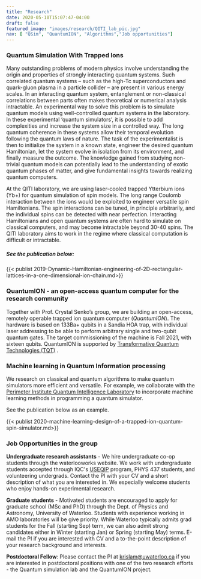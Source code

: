 ```yaml
---
title: "Research"
date: 2020-05-10T15:07:47-04:00
draft: false
featured_image: "images/research/QITI_lab_pic.jpg"
nav: [ "QSim", "QuantumION", "Algorithms","Job opportunities"]
---
```

<a id="QSIM"></a>

### Quantum Simulation With Trapped Ions
Many outstanding problems of modern physics involve understanding the origin and properties of strongly interacting quantum systems. Such correlated quantum systems – such as the high-Tc superconductors and quark-gluon plasma in a particle collider –  are present in various energy scales. In an interacting quantum system, entanglement or non-classical correlations between parts often makes theoretical or numerical analysis intractable. An experimental way to solve this problem is to simulate quantum models using well-controlled quantum systems in the laboratory. In these experimental ‘quantum simulators’, it is possible to add complexities and increase the system size in a controlled way. The long quantum coherence in these systems allow their temporal evolution following the quantum laws of nature. The task of the experimentalist is then to initialize the system in a known state, engineer the desired quantum Hamiltonian, let the system evolve in isolation from its environment, and finally measure the outcome. The knowledge gained from studying non-trivial quantum models can potentially lead to the understanding of exotic quantum phases of matter, and give fundamental insights towards realizing quantum computers.

At the QITI laboratory, we are using laser-cooled trapped Ytterbium ions (Yb+) for quantum simulation of spin models. The long range Coulomb interaction between the ions would be exploited to engineer versatile spin Hamiltonians. The spin interactions can be tuned, in principle arbitrarily, and the individual spins can be detected with near perfection. Interacting Hamiltonians and open quantum systems are often hard to simulate on classical computers, and may become intractable beyond 30-40 spins. The QITI laboratory aims to work in the regime where classical computation is difficult or intractable.



##### See the publication below:

{{< publist 2019-Dynamic-Hamiltonian-engineering-of-2D-rectangular-lattices-in-a-one-dimensional-ion-chain.md>}}

<a id="QuantumION"></a>

### QuantumION - an open-access quantum computer for the research community
Together with Prof. Crystal Senko’s group, we are building an open-access, remotely operable trapped ion quantum computer (*QuantumION*). The hardware is based on 133Ba+ qubits in a Sandia HOA trap, with individual laser addressing to be able to perform arbitrary single and two-qubit quantum gates. The target commissioning of the machine is Fall 2021, with sixteen qubits. QuantumION is supported by [Transformative Quantum Technologies (TQT)](https://tqt.uwaterloo.ca/) .

<a id="Algorithms"></a>

### Machine learning in Quantum Information processing
 We research on classical and quantum algorithms to make quantum simulators more efficient and versatile. For example, we collaborate with the [Perimeter Institute Quantum Intelligence Laboratory](https://www.perimeterinstitute.ca/research/research-initiatives/perimeter-institute-quantum-intelligence-lab-piquil) to incorporate machine learning methods in programming a quantum simulator. 

See the publication below as an example.

{{< publist 2020-machine-learning-design-of-a-trapped-ion-quantum-spin-simulator.md>}}

<a id="Job opportunities"></a>

### Job Opportunities in the group

**Undergraduate research assistants** - We hire undergraduate co-op students through the waterlooworks website. We work with undergraduate students accepted through IQC's [USEQIP](https://uwaterloo.ca/institute-for-quantum-computing/programs/useqip) program, PHYS 437 students, and volunteering undergrads. Contact the PI with your CV and a short description of what you are interested in. We especially welcome students who enjoy hands-on experimental research.

**Graduate students** - Motivated students are  encouraged to apply for graduate school (MSc and PhD) through the Dept. of Physics and Astronomy, University of Waterloo. Students with experience working in AMO laboratories will be give priority. While Waterloo typically admits grad students for the Fall (starting Sep) term, we can also admit strong candidates either in Winter (starting Jan) or Spring (starting May) terms. E-mail the PI if you are interested with CV and a to-the-point description of your research background and interests. 

**Postdoctoral Fellow**: Please contact the PI at krislam@uwaterloo.ca if you are interested in postdoctoral positions with one of the two research efforts - the Quantum simulation lab and the QuantumION project. 